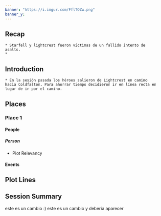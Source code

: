 ```yaml
---
banner: "https://i.imgur.com/FflTOZw.png"
banner_y:
---
```


## Recap

```ad-ad-qr
* Starfell y lightcrest fueron víctimas de un fallido intento de asalto. 
* 
```

## Introduction


```ad-go
* En la sesión pasada los héroes salieron de Lightcrest en camino hacia Coldfalton. Para ahorrar tiempo decidieron ir en línea recta en lugar de ir por el camino. 
```

## Places

### Place 1
#### People 
##### Person
 * Plot Relevancy
#### Events




## Plot Lines


## Session Summary

este es un cambio :) este es un cambio y deberia aparecer